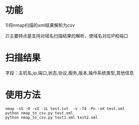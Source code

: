 # 功能
1)将nmap扫描的xml结果解析为csv

2)主要特点是支持对域名扫描结果的解析，使域名对应IP和端口
# 扫描结果
字段：主机名,ip,端口,状态,协议,服务,版本,操作系统类型,其他信息
# 使用方法
```
nmap -sS -O -sV -iL test.txt  -v -T4 -Pn -oX test.xml
python nmap_to_csv.py test.xml
python nmap_to_csv.py test1.xml test2.xml
```
